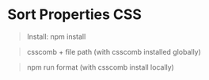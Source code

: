 # Sort Properties CSS

> Install: npm install

> csscomb + file path (with csscomb installed globally)

> npm run format (with csscomb install locally)
